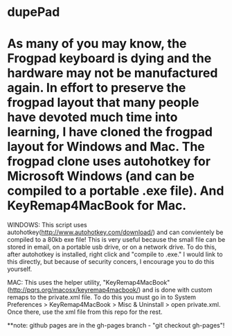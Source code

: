 dupePad
========
As many of you may know, the Frogpad keyboard is dying and the hardware may not be manufactured again. 
In effort to preserve the frogpad layout that many people have devoted much time into learning, I have cloned the frogpad layout for Windows and Mac. 
The frogpad clone uses autohotkey for Microsoft Windows (and can be compiled to a portable .exe file).
And KeyRemap4MacBook for Mac.
========

WINDOWS:
This script uses autohotkey(http://www.autohotkey.com/download/) and can convientely be compiled to a 80kb exe file!
This is very useful because the small file can be stored in email, on a portable usb drive, or on a network drive.
To do this, after autohotkey is installed, right click and "compile to .exe." I would link to this directly, but because of security concers, I encourage you to do this yourself.

MAC:
This uses the helper utility, "KeyRemap4MacBook" (http://pqrs.org/macosx/keyremap4macbook/) and is done with custom remaps to the private.xml file.
To do this you must go in to System Preferences > KeyRemap4MacBook > Misc & Uninstall > open private.xml. Once there, use the xml file from this repo for the rest.


**note: github pages are in the gh-pages branch - "git checkout gh-pages"!
